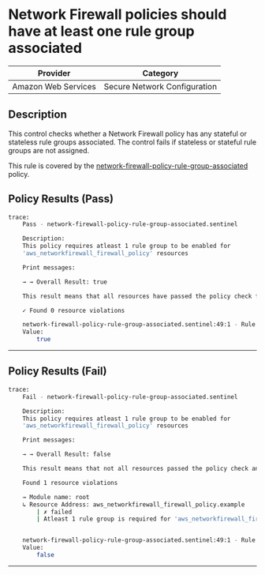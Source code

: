 #  Network Firewall policies should have at least one rule group associated

| Provider            | Category                                         |
|---------------------|--------------------------------------------------|
| Amazon Web Services | Secure Network Configuration                     |

## Description

This control checks whether a Network Firewall policy has any stateful or stateless rule groups associated. The control fails if stateless or stateful rule groups are not assigned.

This rule is covered by the [network-firewall-policy-rule-group-associated](https://github.com/hashicorp/policy-library-NIST-Policy-Set-for-AWS-Terraform/blob/main/policies/network-firewall/network-firewall-policy-rule-group-associated.sentinel) policy.

## Policy Results (Pass)
```bash
trace:
    Pass - network-firewall-policy-rule-group-associated.sentinel

    Description:
    This policy requires atleast 1 rule group to be enabled for
    'aws_networkfirewall_firewall_policy' resources

    Print messages:

    → → Overall Result: true

    This result means that all resources have passed the policy check for the policy network-firewall-policy-rule-group-associated.

    ✓ Found 0 resource violations

    network-firewall-policy-rule-group-associated.sentinel:49:1 - Rule "main"
    Value:
        true
```

---

## Policy Results (Fail)
```bash
trace:
    Fail - network-firewall-policy-rule-group-associated.sentinel

    Description:
    This policy requires atleast 1 rule group to be enabled for
    'aws_networkfirewall_firewall_policy' resources

    Print messages:

    → → Overall Result: false

    This result means that not all resources passed the policy check and the protected behavior is not allowed for the policy network-firewall-policy-rule-group-associated.

    Found 1 resource violations

    → Module name: root
    ↳ Resource Address: aws_networkfirewall_firewall_policy.example
        | ✗ failed
        | Atleast 1 rule group is required for 'aws_networkfirewall_firewall_policy' resources.Refer to https://docs.aws.amazon.com/securityhub/latest/userguide/networkfirewall-controls.html#networkfirewall-3 for more details.


    network-firewall-policy-rule-group-associated.sentinel:49:1 - Rule "main"
    Value:
        false
```

---